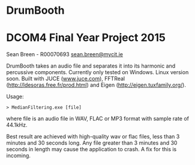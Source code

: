# DrumBooth
# DCOM4 Final Year Project 2015
Sean Breen - R00070693
sean.breen@mycit.ie

DrumBooth takes an audio file and separates it into its harmonic and percussive components.
Currently only tested on Windows. Linux version soon.
Built with JUCE (www.juce.com), FFTReal (http://ldesoras.free.fr/prod.html) and Eigen (http://eigen.tuxfamily.org/).

Usage:

	> MedianFiltering.exe [file]

where file is an audio file in WAV, FLAC or MP3 format with sample rate of 44.1kHz. 

Best result are achieved with high-quality wav or flac files, less than 3 minutes and 30 seconds long. Any file greater than 3 minutes and 30 seconds in length may cause the application to crash. A fix for this is incoming. 
